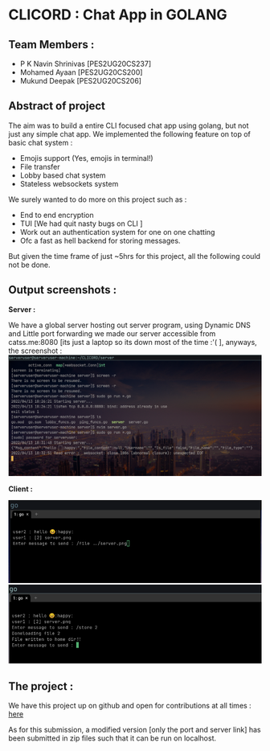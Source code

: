 # CLICORD : Chat App in GOLANG 

## Team Members : 
- P K Navin Shrinivas [PES2UG20CS237]
- Mohamed Ayaan [PES2UG20CS200]
- Mukund Deepak [PES2UG20CS206]

## Abstract of project 

The aim was to build a entire CLI focused chat app using golang, but not just any simple chat app. We implemented the following feature on top of basic chat system : 
- Emojis support (Yes, emojis in terminal!)
- File transfer 
- Lobby based chat system 
- Stateless websockets system 

We surely wanted to do more on this project such as : 
- End to end encryption 
- TUI [We had quit nasty bugs on CLI ]
- Work out an authentication system for one on one chatting 
- Ofc a fast as hell backend for storing messages.

But given the time frame of just ~5hrs for this project, all the following could not be done.

## Output screenshots : 

**Server :** 

We have a global server hosting out server program, using Dynamic DNS and Little port forwarding we made our server accessible from catss.me:8080 [its just a laptop so its down most of the time :'( ], anyways, the screenshot : 
![server image](./server.png)

**Client :**

![client 1](./client_1.png)
![client 2](./client_2.png)

## The project : 

We have this project up on github and open for contributions at all times : [here](https://github.com/NavinShrinivas/CLICORD)

As for this submission, a modified version [only the port and server link] has been submitted in zip files such that it can be run on localhost.
